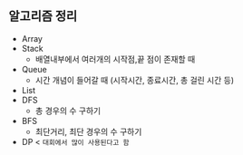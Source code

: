 ## 알고리즘 정리
* Array
* Stack
   * 배열내부에서 여러개의 시작점,끝 점이 존재할 때 
* Queue
   * 시간 개념이 들어갈 때 (시작시간, 종료시간, 총 걸린 시간 등)
* List
* DFS
   * 총 경우의 수 구하기
* BFS
   * 최단거리, 최단 경우의 수 구하기
* DP < `대회에서 많이 사용된다고 함`
